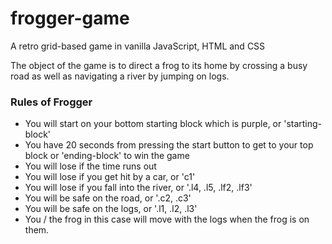 # frogger-game

A retro grid-based game in vanilla JavaScript, HTML and CSS

The object of the game is to direct a frog to its home by crossing a busy road as well as navigating a river by jumping on logs.

### Rules of Frogger
* You will start on your bottom starting block which is purple, or 'starting-block'
* You have 20 seconds from pressing the start button to get to your top block or 'ending-block' to win the game
* You will lose if the time runs out
* You will lose if you get hit by a car, or 'c1'
* You will lose if you fall into the river, or '.l4, .l5, .lf2, .lf3'
* You will be safe on the road, or '.c2, .c3'
* You will be safe on the logs, or '.l1, .l2, .l3'
* You / the frog in this case will move with the logs when the frog is on them.